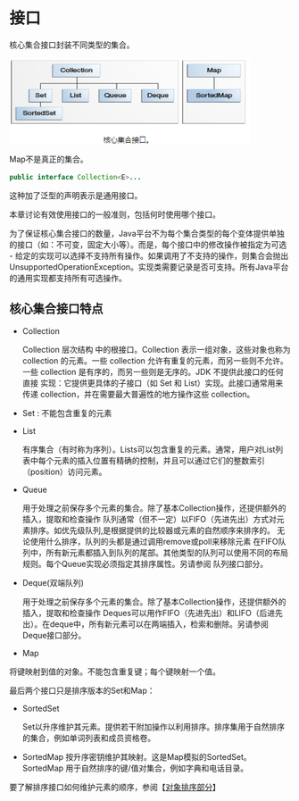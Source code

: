 # 接口
核心集合接口封装不同类型的集合。

![](/assets/collections/核心集合接口.png)

Map不是真正的集合。

```java
public interface Collection<E>...
```
这种加了泛型的声明表示是通用接口。

本章讨论有效使用接口的一般准则，包括何时使用哪个接口。

为了保证核心集合接口的数量，Java平台不为每个集合类型的每个变体提供单独的接口（如：不可变，固定大小等）。而是，每个接口中的修改操作被指定为可选 - 给定的实现可以选择不支持所有操作。如果调用了不支持的操作，则集合会抛出 UnsupportedOperationException。实现类需要记录是否可支持。所有Java平台的通用实现都支持所有可选操作。

## 核心集合接口特点

- Collection
    
    Collection 层次结构 中的根接口。Collection 表示一组对象，这些对象也称为 collection 的元素。一些 collection 允许有重复的元素，而另一些则不允许。一些 collection 是有序的，而另一些则是无序的。JDK 不提供此接口的任何直接 实现：它提供更具体的子接口（如 Set 和 List）实现。此接口通常用来传递 collection，并在需要最大普遍性的地方操作这些 collection。 

- Set : 不能包含重复的元素     
- List

    有序集合（有时称为序列）。Lists可以包含重复的元素。通常，用户对List列表中每个元素的插入位置有精确的控制，并且可以通过它们的整数索引（position）访问元素。  

- Queue

     用于处理之前保存多个元素的集合。除了基本Collection操作，还提供额外的插入，提取和检查操作
     队列通常（但不一定）以FIFO（先进先出）方式对元素排序。如优先级队列,是根据提供的比较器或元素的自然顺序来排序的。
     无论使用什么排序，队列的头都是通过调用remove或poll来移除元素
     在FIFO队列中，所有新元素都插入到队列的尾部。其他类型的队列可以使用不同的布局规则。每个Queue实现必须指定其排序属性。另请参阅 队列接口部分。

- Deque(双端队列)

     用于处理之前保存多个元素的集合。除了基本Collection操作，还提供额外的插入，提取和检查操作
     Deques可以用作FIFO（先进先出）和LIFO（后进先出）。在deque中，所有新元素可以在两端插入，检索和删除。另请参阅 Deque接口部分。

- Map

 将键映射到值的对象。不能包含重复键；每个键映射一个值。

最后两个接口只是排序版本的Set和Map：

- SortedSet
     
     Set以升序维护其元素。提供若干附加操作以利用排序。排序集用于自然排序的集合，例如单词列表和成员资格卷。
     
- SortedMap
     按升序密钥维护其映射。这是Map模拟的SortedSet。SortedMap
用于自然排序的键/值对集合，例如字典和电话目录。

要了解排序接口如何维护元素的顺序，参阅【[对象排序部分](//content/collections/interfaces/objectOrdering.md)】